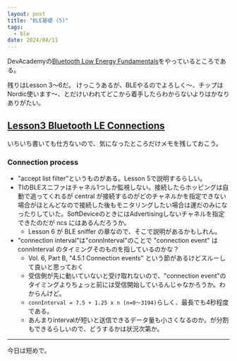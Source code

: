 ```yaml
---
layout: post
title: "BLE基礎 (5)"
tags:
  - ble
date: 2024/08/11
---
```


DevAcademyの[Bluetooth Low Energy Fundamentals](https://academy.nordicsemi.com/courses/bluetooth-low-energy-fundamentals/)をやっているところである。

残りはLesson 3～6だ。
けっこうあるが、BLEやるのでよろしく～、チップはNordic使います～、とだけいわれてどこから着手したらわからないよりはかなりありがたい。

## [Lesson3 Bluetooth LE Connections](https://academy.nordicsemi.com/courses/bluetooth-low-energy-fundamentals/lessons/lesson-3-bluetooth-le-connections/)

いちいち書いても仕方ないので、気になったところだけメモを残しておこう。

### Connection process

* "accept list filter"というものがある。Lesson 5で説明するらしい。
* TIのBLEスニファはチャネル1つしか監視しない。接続したらホッピングは自動で追ってくれるが central が接続するのがどのチャネルかを指定できない場合がほとんどなので接続した後もモニタリングしたい場合は運だのみになったりしていた。SoftDeviceのときにはAdvertisingしないチャネルを指定できたのだが ncs にはあるんだろうか。
  * Lesson 6 が BLE sniffer の章なので、そこで説明があるかもしれん。
* "connection interval"は"connInterval"のことで "connection event" は connInterval のタイミングそのものを指しているのかな？
  * Vol. 6, Part B, "4.5.1 Connection events" という節があるけどスルーして良いと思っておく
  * 受信側が先に動いていないと受け取れないので、"connection event"のタイミングよりちょっと前には受信開始しているんじゃなかろうか。わからんけど。
  * `connInterval = 7.5 + 1.25 x n (n=0～3194)`らしく、最長でも4秒程度である。
  * あんまりintervalが短いと送信できるデータ量も小さくなるのか。が分割もできるらしいので、どうするかは状況次第か。

----

今日は短めで。
